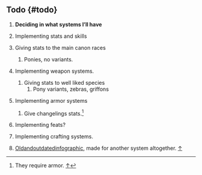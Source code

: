 ## Todo {#todo}

1.  **Deciding in what systems I’ll have**
2.  Implementing stats and skills
3.  Giving stats to the main canon races
    1.  Ponies, no variants.
4.  Implementing weapon systems.
    1.  Giving stats to well liked species
        1.  Pony variants, zebras, griffons
5.  Implementing armor systems
    1.  Give changelings stats.[^10]
6.  Implementing feats?
7.  Implementing crafting systems.

1.  [Old](https://files.catbox.moe/u754q8.png)[and](https://files.catbox.moe/u754q8.png)[outdated](https://files.catbox.moe/u754q8.png)[infographic](https://files.catbox.moe/u754q8.png), made for another system altogether. [↑](README.md#781537938164547-footnote-ref-8)

[^10]: They require armor. [↑](#781537938164547-footnote-ref-11)